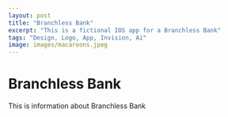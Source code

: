 ```yaml
---
layout: post
title: "Branchless Bank"
excerpt: "This is a fictional IOS app for a Branchless Bank"
tags: "Design, Logo, App, Invision, Ai"
image: images/macaroons.jpeg
---
```


<h1>Branchless Bank</h1>
<p>This is information about Branchless Bank</p>
